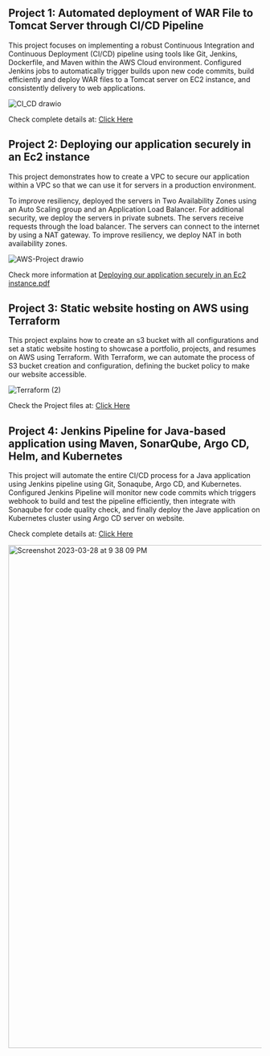## Project 1: Automated deployment of WAR File to Tomcat Server through CI/CD Pipeline

This project focuses on implementing a robust Continuous Integration and Continuous Deployment (CI/CD) pipeline using tools like Git, Jenkins, Dockerfile, and Maven within the AWS Cloud environment. Configured Jenkins jobs to automatically trigger builds upon new code commits, build efficiently and deploy WAR files to a Tomcat server on EC2 instance, and consistently delivery to web applications.

![CI_CD drawio](https://github.com/Jayalakshmi-i/CI-CD/assets/141424247/6ac088da-e782-4e0f-a6f8-3ba46420c49b)

<p>Check complete details at: <a href="https://github.com/Jayalakshmi-i/CI-CD" target="blank">Click Here</a></p>

## Project 2: Deploying our application securely in an Ec2 instance

This project demonstrates how to create a VPC to secure our application within a VPC so that we can use it for servers in a production environment.

To improve resiliency, deployed the servers in Two Availability Zones using an Auto Scaling group and an Application Load Balancer. For additional security, we deploy the servers in private subnets. The servers receive requests through the load balancer. The servers can connect to the internet by using a NAT gateway. To improve resiliency, we deploy NAT in both availability zones.

![AWS-Project drawio](https://github.com/Jayalakshmi-i/CI-CD/assets/141424247/645109ef-a867-4270-ba82-459b5e5f8700)

Check more information at [Deploying our application securely in an Ec2 instance.pdf](https://github.com/Jayalakshmi-i/jayatestrepo/files/13688174/Deploying.our.application.securely.in.an.Ec2.instance.pdf)

## Project 3: Static website hosting on AWS using Terraform 

This project explains how to create an s3 bucket with all configurations and set a static website hosting to showcase a portfolio, projects, and resumes on AWS using Terraform.
With Terraform, we can automate the process of S3 bucket creation and configuration, defining the bucket policy to make our website accessible.

![Terraform (2)](https://github.com/Jayalakshmi-i/jayatestrepo/assets/141424247/2fc6224e-5ac1-4c2b-9e89-107bcc48929c)

<p>Check the Project files at: <a href="https://github.com/Jayalakshmi-i/Terraform-Static-website/">Click Here</a></p>

## Project 4: Jenkins Pipeline for Java-based application using Maven, SonarQube, Argo CD, Helm, and Kubernetes

This project will automate the entire CI/CD process for a Java application  using Jenkins pipeline using Git, Sonaqube, Argo CD, and Kubernetes. Configured Jenkins Pipeline will monitor new code commits which triggers webhook to build and test the pipeline efficiently, then integrate with Sonaqube for code quality check, and finally deploy the Jave application on Kubernetes cluster using Argo CD server on website.

<p>Check complete details at: <a href="https://github.com/Jayalakshmi-i/Jenkins-End-to-End-CICD/" target="blank">Click Here</a></p>

<img width="1000" alt="Screenshot 2023-03-28 at 9 38 09 PM" src="https://github.com/Jayalakshmi-i/Jenkins-End-to-End-CICD/assets/141424247/f017f64d-bd32-434b-a632-60f0db82e4b3">

